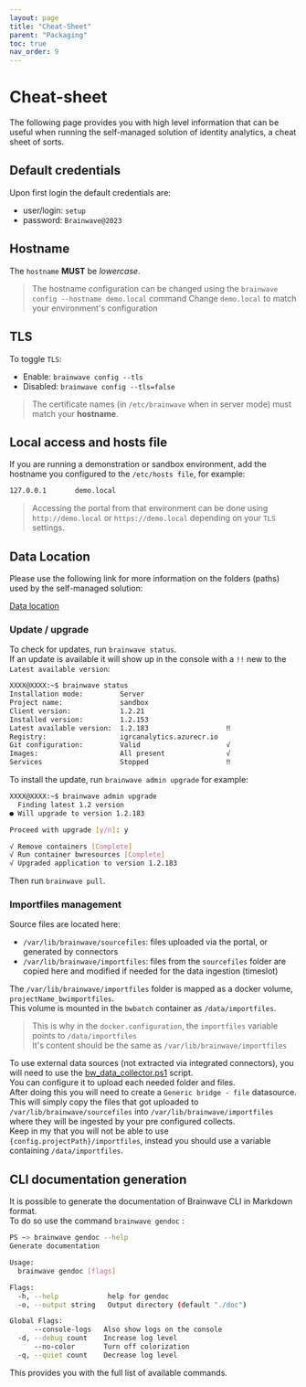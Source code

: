 ```yaml
---
layout: page
title: "Cheat-Sheet"
parent: "Packaging"
toc: true
nav_order: 9
---
```


# Cheat-sheet

The following page provides you with high level information that can be useful when running the self-managed solution of identity analytics, a cheat sheet of sorts.  

## Default credentials

Upon first login the default credentials are:  

- user/login: `setup`
- password: `Brainwave@2023`

## Hostname

The `hostname` **MUST** be *lowercase*.  

> The hostname configuration can be changed using the `brainwave config --hostname demo.local` command
> Change `demo.local` to match your environment's configuration

## TLS

To toggle `TLS`:  

- Enable: `brainwave config --tls`
- Disabled: `brainwave config --tls=false`

> The certificate names (in `/etc/brainwave` when in server mode) must match your **hostname**.  

## Local access and hosts file

If you are running a demonstration or sandbox environment, add the hostname you configured to the `/etc/hosts file`, for example:  

```bash  
127.0.0.1       demo.local
```

> Accessing the portal from that environment can be done using `http://demo.local` or `https://demo.local` depending on your `TLS` settings.  

## Data Location

Please use the following link for more information on the folders (paths) used by the self-managed solution:  

[Data location](/before-installation/requirements/#docker-host-disk)

### Update / upgrade

To check for updates, run `brainwave status`.  
If an update is available it will show up in the console with a `!!` new to the `Latest available version`:  

```bash  
XXXX@XXXX:~$ brainwave status
Installation mode:         Server
Project name:              sandbox
Client version:            1.2.21
Installed version:         1.2.153
Latest available version:  1.2.183                   ‼
Registry:                  igrcanalytics.azurecr.io
Git configuration:         Valid                     √
Images:                    All present               √
Services                   Stopped                   ‼
```

To install the update, run `brainwave admin upgrade` for example:  

```bash  
XXXX@XXXX:~$ brainwave admin upgrade
  Finding latest 1.2 version
● Will upgrade to version 1.2.183

Proceed with upgrade [y/n]: y

√ Remove containers [Complete]
√ Run container bwresources [Complete]
√ Upgraded application to version 1.2.183
```

Then run `brainwave pull`.  

### Importfiles management

Source files are located here:

- `/var/lib/brainwave/sourcefiles`: files uploaded via the portal, or generated by connectors
- `/var/lib/brainwave/importfiles`: files from the `sourcefiles` folder are copied here and modified if needed for the data ingestion (timeslot)  

The `/var/lib/brainwave/importfiles` folder is mapped as a docker volume, `projectName_bwimportfiles`.  
This volume is mounted in the `bwbatch` container as `/data/importfiles`.  

> This is why in the `docker.configuration`, the `importfiles` variable points to `/data/importfiles`  
> It's content should be the same as `/var/lib/brainwave/importfiles`  

To use external data sources (not extracted via integrated connectors), you will need to use the [bw_data_collector.ps1](/configuration/powershell-extraction) script.  
You can configure it to upload each needed folder and files.  
After doing this you will need to create a `Generic bridge - file` datasource.  
This will simply copy the files that got uploaded to `/var/lib/brainwave/sourcefiles` into `/var/lib/brainwave/importfiles` where they will be ingested by your pre configured collects.  
Keep in my that you will not be able to use `{config.projectPath}/importfiles`, instead you should use a variable containing `/data/importfiles`.  

## CLI documentation generation

It is possible to generate the documentation of Brainwave CLI in Markdown format.  
To do so use the command `brainwave gendoc` :

```bash
PS ~> brainwave gendoc --help
Generate documentation

Usage:
  brainwave gendoc [flags]

Flags:
  -h, --help            help for gendoc
  -o, --output string   Output directory (default "./doc")

Global Flags:
      --console-logs   Also show logs on the console
  -d, --debug count    Increase log level
      --no-color       Turn off colorization
  -q, --quiet count    Decrease log level
```

This provides you with the full list of available commands.  
